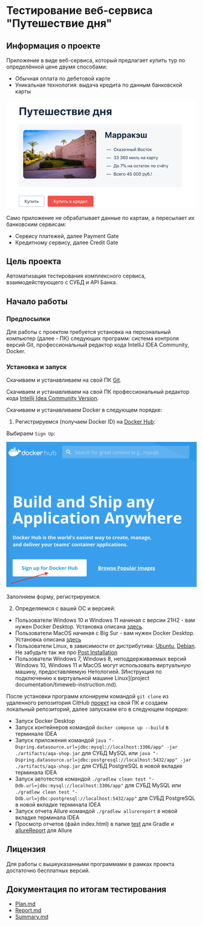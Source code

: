 # Тестирование веб-сервиса "Путешествие дня"

## Информация о проекте
Приложение в виде веб-сервиса, который предлагает купить тур по определённой цене двумя способами:
* Обычная оплата по дебетовой карте
* Уникальная технология: выдача кредита по данным банковской карты

![service.png](pic%2Fservice.png)

Само приложение не обрабатывает данные по картам, а пересылает их банковским сервисам:
* Сервису платежей, далее Payment Gate
* Кредитному сервису, далее Credit Gate

## Цель проекта
Автоматизация тестирования комплексного сервиса, взаимодействующего с СУБД и API Банка.

## Начало работы

### Предпосылки

Для работы с проектом требуется установка на персональный компьютер (далее - ПК) следующих программ: система контроля версий Git, профессиональный редактор кода IntelliJ IDEA Community, Docker.

### Установка и запуск

Скачиваем и устанавливаем на свой ПК [Git](https://git-scm.com/downloads).

Скачиваем и устанавливаем на свой ПК профессиональный редактор кода [Intellij Idea Community Version](https://www.jetbrains.com/idea/download/).

Скачиваем и устанавливаем Docker в следующем порядке:

1. Регистрируемся (получаем Docker ID) на [Docker Hub](https://hub.docker.com/):

Выбираем `Sign Up`:

![](pic/signup.png)

Заполняем форму, регистрируемся.

2. Определяемся с вашей ОС и версией:
* Пользователи Windows 10 и Windows 11 начиная с версии 21H2 - вам нужен Docker Desktop. Установка описана [здесь](https://docs.docker.com/docker-for-windows/install/).
* Пользователи MacOS начиная с Big Sur - вам нужен Docker Desktop. Установка описана [здесь](https://docs.docker.com/docker-for-mac/install/)
* Пользователи Linux, в зависимости от дистрибутива: [Ubuntu](https://docs.docker.com/install/linux/docker-ce/ubuntu/), [Debian](https://docs.docker.com/install/linux/docker-ce/debian/). Не забудьте так же про [Post Installation](https://docs.docker.com/install/linux/linux-postinstall/)
* Пользователи Windows 7, Windows 8, неподдерживаемых версий Windows 10, Windows 11 и MacOS могут использовать виртуальную машину, предоставляемую Нетологией. [Инструкция по подключению к виртуальной машине Linux](project documentation/timeweb-instruction.md).

После установки программ клонируем командой `git clone` из удаленного репозитория CitHub [проект](https://github.com/kastra85/DRBuyingATour/tree/modification/) на свой ПК и создаем локальный репозиторий, далее запускаем его в следующем порядке:
* Запуск Docker Desktop
* Запуск контейнеров командой `docker compose up --build` в терминале IDEA
* Запуск приложения командой `java "-Dspring.datasource.url=jdbc:mysql://localhost:3306/app" -jar ./artifacts/aqa-shop.jar` для СУБД MySQL или
`java "-Dspring.datasource.url=jdbc:postgresql://localhost:5432/app" -jar ./artifacts/aqa-shop.jar` для СУБД PostgreSQL
в новой вкладке терминала IDEA
* Запуск автотестов командой `./gradlew clean test "-Ddb.url=jdbc:mysql://localhost:3306/app"` для СУБД MySQL или
`./gradlew clean test "-Ddb.url=jdbc:postgresql://localhost:5432/app"` для СУБД PostgreSQL
в новой вкладке терминала IDEA
* Запуск отчета Allure командой `./gradlew allurereport` в новой вкладке терминала IDEA
* Просмотр отчетов (файл index.html) в папке [test](build%2Freports%2Ftests%2Ftest) для Gradle и 
[allureReport](build%2Freports%2Fallure-report%2FallureReport) для Allure

## Лицензия

Для работы с вышеуказанными программами в рамках проекта достаточно бесплатных версий.

## Документация по итогам тестирования

* [Plan.md](project%20documentation%2FPlan.md)
* [Report.md](project%20documentation%2FReport.md)
* [Summary.md](project%20documentation%2FSummary.md)
